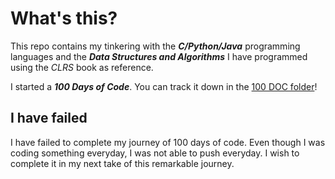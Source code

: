 # What's this?

This repo contains my tinkering with the __*C/Python/Java*__ programming languages and the *__Data Structures and Algorithms__* I have programmed using the _CLRS_ book as reference.

I started a ___100 Days of Code___. You can track it down in the [100 DOC folder](https://github.com/Vaikan-Peddi/java-dsa/tree/main/100%20DOC)! 


## I have failed

I have failed to complete my journey of 100 days of code. Even though I was coding something everyday, I was not able to push everyday. I wish to complete it in my next take of this remarkable journey.
